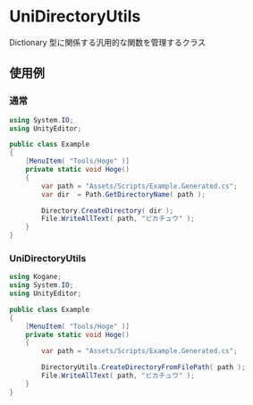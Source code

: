 # UniDirectoryUtils

Dictionary 型に関係する汎用的な関数を管理するクラス

## 使用例

### 通常

```cs
using System.IO;
using UnityEditor;

public class Example
{
    [MenuItem( "Tools/Hoge" )]
    private static void Hoge()
    {
        var path = "Assets/Scripts/Example.Generated.cs";
        var dir  = Path.GetDirectoryName( path );

        Directory.CreateDirectory( dir );
        File.WriteAllText( path, "ピカチュウ" );
    }
}
```

### UniDirectoryUtils

```cs
using Kogane;
using System.IO;
using UnityEditor;

public class Example
{
    [MenuItem( "Tools/Hoge" )]
    private static void Hoge()
    {
        var path = "Assets/Scripts/Example.Generated.cs";

        DirectoryUtils.CreateDirectoryFromFilePath( path );
        File.WriteAllText( path, "ピカチュウ" );
    }
}
```
